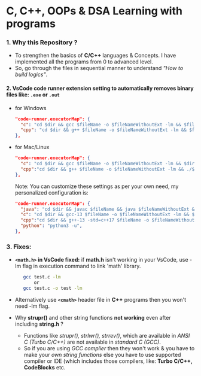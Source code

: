 # C, C++, OOPs & DSA Learning with programs

### 1. Why this Repository ?

- To strengthen the basics of **C/C++** languages & Concepts. I have implemented all the programs from 0 to advanced level.
- So, go through the files in sequential manner to understand *"How to build logics"*.

#### 2. VsCode code runner extension setting to automatically removes binary files like: `.exe` or `.out`

  - for Windows

    ```JSON
    "code-runner.executorMap": {
      "c": "cd $dir && gcc $fileName -o $fileNameWithoutExt -lm && $fileNameWithoutExt.exe && del $fileNameWithoutExt.exe",
      "cpp": "cd $dir && g++ $fileName -o $fileNameWithoutExt -lm && $fileNameWithoutExt.exe && del $fileNameWithoutExt.exe"
    },
    ```
  - for Mac/Linux
   
    ```JSON
    "code-runner.executorMap": {
      "c": "cd $dir && gcc $fileName -o $fileNameWithoutExt -lm && $dir$fileNameWithoutExt && rm $dir$fileNameWithoutExt",
      "cpp":"cd $dir && g++ $fileName -o $fileNameWithoutExt -lm && ./$fileNameWithoutExt && rm ./$fileNameWithoutExt",
    },
    ```
    Note: You can customize these settings as per your own need, my personalized configuration is:
    
    ```JSON
    "code-runner.executorMap": {
      "java": "cd $dir && javac $fileName && java $fileNameWithoutExt && rm $fileNameWithoutExt.class",
      "c": "cd $dir && gcc-13 $fileName -o $fileNameWithoutExt -lm && $dir$fileNameWithoutExt && rm $dir$fileNameWithoutExt",
      "cpp":"cd $dir && g++-13 -std=c++17 $fileName -o $fileNameWithoutExt -lm && ./$fileNameWithoutExt && rm ./$fileNameWithoutExt",
      "python": "python3 -u",
    },
    ```

### 3. **Fixes:** 

- **`<math.h>` in VsCode fixed:** if **math.h** isn't working in your VsCode, use -lm flag in execution command to link 'math' library.
    
     ```bash
        gcc test.c -lm
            or
        gcc test.c -o test -lm
     ```
- Alternatively use **`<cmath>`** header file in **C++** programs then you won't need -lm flag.
- Why **strupr()** and other string functions **not working** even after including **string.h** ?
  - Functions like *strupr(), strlwr(), strrev()*, which are available in *ANSI C (Turbo C/C++)* are not available in *standard C (GCC)*.
  - So if you are using *GCC complier* then they won't work & you have to make your *own string functions* else you have to use supported compiler or IDE (which includes those compilers, like: **Turbo C/C++, CodeBlocks** etc.